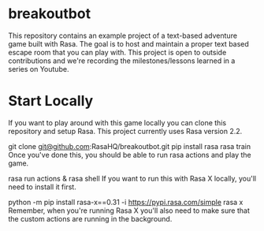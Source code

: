 # breakoutbot
This repository contains an example project of a text-based adventure game built with Rasa. 
The goal is to host and maintain a proper text based escape room that you can play with. 
This project is open to outside contributions and we're recording the milestones/lessons learned in a series on Youtube.

# Start Locally
If you want to play around with this game locally you can clone this repository and setup Rasa. This project currently uses Rasa version 2.2.

git clone git@github.com:RasaHQ/breakoutbot.git
pip install rasa
rasa train
Once you've done this, you should be able to run rasa actions and play the game.

rasa run actions & rasa shell
If you want to run this with Rasa X locally, you'll need to install it first.

python -m pip install rasa-x==0.31 -i https://pypi.rasa.com/simple
rasa x
Remember, when you're running Rasa X you'll also need to make sure that the custom actions are running in the background.

